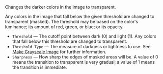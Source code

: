 Changes the darker colors in the image to transparent. 

Any colors in the image that fall below the given threshold are changed to transparent (masked). The threshold may be based on the color's luminance; its amount of red, green, or blue; or its opacity. 

   - `Threshold` — The cutoff point between dark (0) and light (1). Any colors that fall below this threshold are changed to transparent.
   - `Threshold Type` — The measure of darkness or lightness to use.  See [Make Grayscale Image](vuo-node://vuo.image.color.gray) for further information.
   - `Sharpness` — How sharp the edges of masked areas will be. A value of 0 means the transition to transparent is very gradual; a value of 1 means the transition is immediate. 

